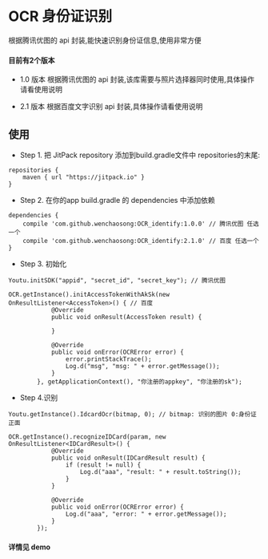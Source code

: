 
# OCR 身份证识别

根据腾讯优图的 api 封装,能快速识别身份证信息,使用非常方便

#### 目前有2个版本

- 1.0 版本
根据腾讯优图的 api 封装,该库需要与照片选择器同时使用,具体操作请看使用说明

- 2.1 版本
根据百度文字识别 api 封装,具体操作请看使用说明

## 使用

- Step 1. 把 JitPack repository 添加到build.gradle文件中 repositories的末尾:
```
repositories {
    maven { url "https://jitpack.io" }
}
```
- Step 2. 在你的app build.gradle 的 dependencies 中添加依赖
```
dependencies {
	compile 'com.github.wenchaosong:OCR_identify:1.0.0' // 腾讯优图 任选一个
	compile 'com.github.wenchaosong:OCR_identify:2.1.0' // 百度 任选一个
}
```
- Step 3. 初始化
```
Youtu.initSDK("appid", "secret_id", "secret_key"); // 腾讯优图

OCR.getInstance().initAccessTokenWithAkSk(new OnResultListener<AccessToken>() { // 百度
            @Override
            public void onResult(AccessToken result) {

            }

            @Override
            public void onError(OCRError error) {
                error.printStackTrace();
                Log.d("msg", "msg: " + error.getMessage());
            }
        }, getApplicationContext(), "你注册的appkey", "你注册的sk");

```
- Step 4.识别

```
Youtu.getInstance().IdcardOcr(bitmap, 0); // bitmap: 识别的图片 0:身份证正面

OCR.getInstance().recognizeIDCard(param, new OnResultListener<IDCardResult>() {    
            @Override
            public void onResult(IDCardResult result) {
                if (result != null) {
                    Log.d("aaa", "result: " + result.toString());
                }
            }

            @Override
            public void onError(OCRError error) {
                Log.d("aaa", "error: " + error.getMessage());
            }
        });
```

#### 详情见 demo
